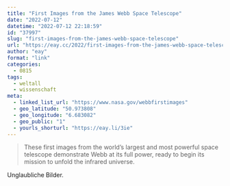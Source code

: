 ```yaml
---
title: "First Images from the James Webb Space Telescope"
date: "2022-07-12"
datetime: "2022-07-12 22:18:59"
id: "37997"
slug: "first-images-from-the-james-webb-space-telescope"
url: "https://eay.cc/2022/first-images-from-the-james-webb-space-telescope/"
author: "eay"
format: "link"
categories:
  - 0815
tags:
  - weltall
  - wissenschaft
meta:
  - linked_list_url: "https://www.nasa.gov/webbfirstimages"
  - geo_latitude: "50.973808"
  - geo_longitude: "6.683082"
  - geo_public: "1"
  - yourls_shorturl: "https://eay.li/3ie"
---
```


> These first images from the world’s largest and most powerful space telescope demonstrate Webb at its full power, ready to begin its mission to unfold the infrared universe.

Unglaubliche Bilder.

